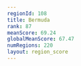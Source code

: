 ```yaml
---
regionId: 108
title: Bermuda
rank: 87
meanScore: 69.24
globalMeanScore: 67.47
numRegions: 220
layout: region_score
---
```

